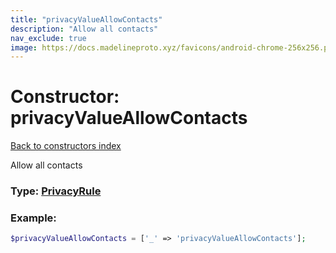 ```yaml
---
title: "privacyValueAllowContacts"
description: "Allow all contacts"
nav_exclude: true
image: https://docs.madelineproto.xyz/favicons/android-chrome-256x256.png
---
```

# Constructor: privacyValueAllowContacts  
[Back to constructors index](/API_docs/constructors/index.md)



Allow all contacts




### Type: [PrivacyRule](/API_docs/types/PrivacyRule.md)


### Example:

```php
$privacyValueAllowContacts = ['_' => 'privacyValueAllowContacts'];
```  

